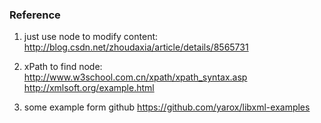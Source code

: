 ### Reference
1. just use node to modify content:
http://blog.csdn.net/zhoudaxia/article/details/8565731

2. xPath to find node: 
http://www.w3school.com.cn/xpath/xpath_syntax.asp
http://xmlsoft.org/example.html

3. some example form github
https://github.com/yarox/libxml-examples
